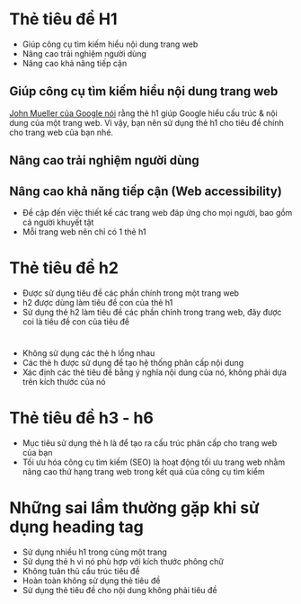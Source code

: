# Thẻ tiêu đề H1
  - Giúp công cụ tìm kiếm hiểu nội dung trang web
  - Nâng cao trải nghiệm người dùng
  - Nâng cao khả năng tiếp cận

## Giúp công cụ tìm kiếm hiểu nội dung trang web 
[John Mueller của Google nói](https://www.seroundtable.com/google-h1-tags-rankings-28305.html) rằng thẻ h1 giúp Google hiểu cấu trúc & nội dung của một trang web. Vì vậy, bạn nên sử dụng thẻ h1 cho tiêu đề chính cho trang web của bạn nhé.

## Nâng cao trải nghiệm người dùng

## Nâng cao khả năng tiếp cận (Web accessibility)
 - Đề cập đến việc thiết kế các trang web đáp ứng cho mọi người, bao gồm cả người khuyết tật
 - Mỗi trang web nên chỉ có 1 thẻ h1


# Thẻ tiêu đề h2
  - Được sử dụng tiêu đề các phần chính trong một trang web
  - h2 được dùng làm tiêu đề con của thẻ h1
  - Sử dụng thẻ h2 làm tiêu đề các phần chính trong trang web, đây được coi là tiêu đề con của tiêu đề <h1>
  - Không sử dụng các thẻ h lồng nhau
  - Các thẻ h được sử dụng để tạo hệ thống phân cấp nội dung
  - Xác định các thẻ tiêu đề bằng ý nghĩa nội dung của nó, không phải dựa trên kích thước của nó

# Thẻ tiêu đề h3 - h6
  - Mục tiêu sử dụng thẻ h là để tạo ra cấu trúc phân cấp cho trang web của bạn
  - Tối ưu hóa công cụ tìm kiếm (SEO) là hoạt động tối ưu trang web nhằm nâng cao thứ hạng trang web trong kết quả của công cụ tìm kiểm

# Những sai lầm thường gặp khi sử dụng heading tag
  - Sử dụng nhiều h1 trong cùng một trang
  - Sử dụng thẻ h vì nó phù hợp với kích thước phông chữ
  - Không tuân thủ cấu trúc tiêu đề
  - Hoàn toàn không sử dụng thẻ tiêu đề
  - Sử dụng thẻ tiêu đề cho nội dung không phải tiêu đề 
